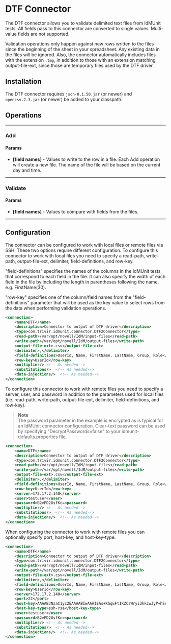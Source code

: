# DTF Connector

The DTF connector allows you to validate delimited text files from IdMUnit tests. All fields pass to this connector are converted to single values. Multi-value fields are not supported.

Validation operations only happen against new rows written to the files since the beginning of the sheet in your spreadsheet. Any existing data in the files will be ignored. Also, the connector automatically includes files with the extension `.tmp`, in addition to those with an extension matching output-file-ext, since those are temporary files used by the DTF driver.

## Installation

The DTF connector requires `jsch-0.1.50.jar` (or newer) and `opencsv.2.3.jar` (or newer) be added to your classpath.

## Operations

---

### Add

#### Params

- **[field names]** - Values to write to the row in a file. Each Add operation will create a new file. The name of the file will be based on the current day and time.

---

### Validate

#### Params

- **[field names]** - Values to compare with fields from the files.

---

## Configuration

The connector can be configured to work with local files or remote files via SSH. These two options require different configuration. To configure this connector to work with local files you need to specify a read-path, write-path, output-file-ext, delimiter, field-definitions, and row-key.

"field-definitions" specifies the names of the columns in the IdMUnit tests that correspond to each field in the file. It can also specify the width of each field in the file by including the length in parentheses following the name, e.g. FirstName(30).

"row-key" specifies one of the column/field names from the "field-definitions" parameter that will be used as the key value to select rows from the data when performing validation operations.

```xml
<connection>  
    <name>DTF</name>  
    <description>Connector to output of DTF driver</description>  
    <type>com.trivir.idmunit.connector.DTF2Connector</type>  
    <read-path>/var/opt/novell/IdM/input-files</read-path>  
    <write-path>/var/opt/novell/IdM/output-files</write-path>  
    <output-file-ext>.csv</output-file-ext>  
    <delimiter>,</delimiter>  
    <field-definitions>UserId, Name, FirstName, LastName, Group, Role</field-definitions>  
    <row-key>UserId</row-key>  
    <multiplier/> <!-- As needed-->  
    <substitutions/>  <!-- As needed-->  
    <data-injections/>  <!-- As needed-->  
</connection>
```

To configure this connector to work with remote files you need to specify a server, user, and password in addition to the parameters used for local files (i.e. read-path, write-path, output-file-ext, delimiter, field-definitions, and row-key).

> **Note**\
> The password parameter in the example is encrypted as is typical for an IdMUnit connector configuration. Clear-text password can be used by specifying "DecryptPasswords=false" to your idmunit-defaults.properties file.

```xml
<connection>  
    <name>DTF</name>  
    <description>Connector to output of DTF driver</description>  
    <type>com.trivir.idmunit.connector.DTF2Connector</type>  
    <read-path>/var/opt/novell/IdM/input-files</read-path>  
    <write-path>/var/opt/novell/IdM/output-files</write-path>  
    <output-file-ext>.csv</output-file-ext>  
    <delimiter>,</delimiter>  
    <field-definitions>UserId, Name, FirstName, LastName, Group, Role</field-definitions>  
    <row-key>UserId</row-key>  
    <server>172.17.2.140</server>  
    <user>testuser</user>  
    <password>B2vPD2UsfKc=<password>  
    <multiplier/> <!-- As needed-->  
    <substitutions/>  <!-- As needed-->  
    <data-injections/>  <!-- As needed-->  
</connection>
```

When configuring the connector to work with remote files you can optionally specify port, host-key, and host-key-type.

```xml
<connection>  
    <name>DTF</name>  
    <description>Connector to output of DTF driver</description>  
    <type>com.trivir.idmunit.connector.DTF2Connector</type>  
    <read-path>/var/opt/novell/IdM/input-files</read-path>  
    <write-path>/var/opt/novell/IdM/output-files</write-path>  
    <output-file-ext>.csv</output-file-ext>  
    <delimiter>,</delimiter>  
    <field-definitions>UserId, Name, FirstName, LastName, Group, Role</field-definitions>  
    <row-key>UserId</row-key>  
    <server>172.17.2.140</server>  
    <port>22</port>  
    <host-key>AAAAB3NzaC1yc2EAAAABIwAAAIEAs+KSqwFtIKZCsWryi2kkzwJyP+hSeGNdoqp0K611wRvS2Hd7SMbLu6yrqttdjWKonezVIaYx0clkdzTmu96HId+zDeCShljrIaslPIkN0nXSsSHuTa/k6K78iKKXsD5WSpKb0zcsnUbeRksUtdyAEiDlUC6CpYS1tC+34vl1AJ8=</host-key>  
    <host-key-type>ssh-rsa</host-key-type>  
    <user>testuser</user>  
    <password>B2vPD2UsfKc=<password>  
    <multiplier/> <!-- As needed-->  
    <substitutions/>  <!-- As needed-->  
    <data-injections/>  <!-- As needed-->  
</connection>
```

